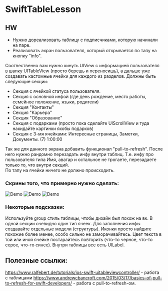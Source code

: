 # SwiftTableLesson

## HW 
* Нужно дореализовать таблицу с подписчиками, которую начинали на паре.
* Реализовать экран пользователя, который открывается по тапу на кнопку "info". 

Соотвественно вам нужно кинуть UIView с информацией пользователя в шапку UITableView (просто берешь и переносишь), а дальше уже создавать кастомные ячейки для каждого из разделов. 
Должны быть следующие секции: 
* Секция с ячейкой статуса пользователя. 
* Секция с основной инфой (где день рождение, место работы, семейное положение, языки, родители)
* Секция "Контакты" 
* Секция "Карьера"
* Секция "Образование"
* Секция с подарками (просто пока сделайте UIScrollView и туда накидайте картинки якобы подарков) 
* Секция с 3-мя ячейками: Интересные страницы, Заметки, Документы. 
(7)
1:00:00

Так же для данного экрана добавить функционал "pull-to-refresh". После него нужно рандомно перезадать инфу внутри таблиц. 
Т.е. инфу про пользователя типа Имя, аватар и остальное не трогаете, перезадаете только то, что внутри секций.  
По тапу на ячейки ничего не должно происходить.

### Скрины того, что примерно нужно сделать:

<img src="https://raw.githubusercontent.com/ZalyalovIldar/SwiftTableLesson/master/1.jpg" alt="Demo" />

<img src="https://raw.githubusercontent.com/ZalyalovIldar/SwiftTableLesson/master/2.jpg" alt="Demo" />

<img src="https://raw.githubusercontent.com/ZalyalovIldar/SwiftTableLesson/master/3.jpg" alt="Demo" />

### Некоторые подсказки: 
Используйте group стиль таблицы, чтобы дизайн был похож на вк. 
В одной секции очевидно один тип ячеек. 
Для заполнения инфы создавайте отдельные модели (структуры). 
Иконки просто найдите похожие более менее, особо сильно не заморачивайтесь. 
Цвет текста в той или иной ячейке постарайтесь повторить (что-то черное, что-то серое, что-то синее). 
Внутри таблицы все есть UILabel. 

## Полезные ссылки: 
https://www.ralfebert.de/tutorials/ios-swift-uitableviewcontroller/ - работа с таблицами 
https://www.andrewcbancroft.com/2015/03/17/basics-of-pull-to-refresh-for-swift-developers/ - работа с pull-to-refresh-ом. 
